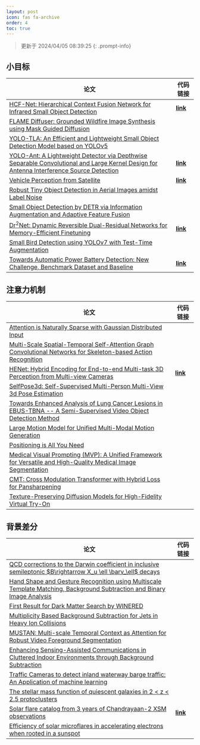 ```yaml
---
layout: post
icon: fas fa-archive
order: 4
toc: true
---
```


> 更新于 2024/04/05 08:39:25
{: .prompt-info}

## 小目标

| 论文 | 代码链接 |
| --- | --- |
| [HCF-Net: Hierarchical Context Fusion Network for Infrared Small Object Detection](http://arxiv.org/abs/2403.10778v1) | [**link**](https://github.com/zhengshuchen/hcfnet) |
| [FLAME Diffuser: Grounded Wildfire Image Synthesis using Mask Guided Diffusion](http://arxiv.org/abs/2403.03463v1) |  |
| [YOLO-TLA: An Efficient and Lightweight Small Object Detection Model based on YOLOv5](http://arxiv.org/abs/2402.14309v1) |  |
| [YOLO-Ant: A Lightweight Detector via Depthwise Separable Convolutional and Large Kernel Design for Antenna Interference Source Detection](http://arxiv.org/abs/2402.12641v1) | [**link**](https://github.com/scnu-rislab/yolo-ant) |
| [Vehicle Perception from Satellite](http://arxiv.org/abs/2402.00703v1) | [**link**](https://github.com/chenxi1510/vehicle-perception-from-satellite-videos) |
| [Robust Tiny Object Detection in Aerial Images amidst Label Noise](http://arxiv.org/abs/2401.08056v1) |  |
| [Small Object Detection by DETR via Information Augmentation and Adaptive Feature Fusion](http://arxiv.org/abs/2401.08017v1) |  |
| [Dr$^2$Net: Dynamic Reversible Dual-Residual Networks for Memory-Efficient Finetuning](http://arxiv.org/abs/2401.04105v2) | [**link**](https://github.com/coolbay/Dr2Net) |
| [Small Bird Detection using YOLOv7 with Test-Time Augmentation](http://arxiv.org/abs/2401.01018v1) |  |
| [Towards Automatic Power Battery Detection: New Challenge, Benchmark Dataset and Baseline](http://arxiv.org/abs/2312.02528v2) | [**link**](https://github.com/xiaoqi-zhao-dlut/x-ray-pbd) |

## 注意力机制

| 论文 | 代码链接 |
| --- | --- |
| [Attention is Naturally Sparse with Gaussian Distributed Input](http://arxiv.org/abs/2404.02690v1) |  |
| [Multi-Scale Spatial-Temporal Self-Attention Graph Convolutional Networks for Skeleton-based Action Recognition](http://arxiv.org/abs/2404.02624v1) |  |
| [HENet: Hybrid Encoding for End-to-end Multi-task 3D Perception from Multi-view Cameras](http://arxiv.org/abs/2404.02517v1) | [**link**](https://github.com/vdigpku/henet) |
| [SelfPose3d: Self-Supervised Multi-Person Multi-View 3d Pose Estimation](http://arxiv.org/abs/2404.02041v1) |  |
| [Towards Enhanced Analysis of Lung Cancer Lesions in EBUS-TBNA -- A Semi-Supervised Video Object Detection Method](http://arxiv.org/abs/2404.01929v1) |  |
| [Large Motion Model for Unified Multi-Modal Motion Generation](http://arxiv.org/abs/2404.01284v1) |  |
| [Positioning is All You Need](http://arxiv.org/abs/2404.01183v2) |  |
| [Medical Visual Prompting (MVP): A Unified Framework for Versatile and High-Quality Medical Image Segmentation](http://arxiv.org/abs/2404.01127v1) |  |
| [CMT: Cross Modulation Transformer with Hybrid Loss for Pansharpening](http://arxiv.org/abs/2404.01121v1) |  |
| [Texture-Preserving Diffusion Models for High-Fidelity Virtual Try-On](http://arxiv.org/abs/2404.01089v1) |  |

## 背景差分

| 论文 | 代码链接 |
| --- | --- |
| [QCD corrections to the Darwin coefficient in inclusive semileptonic $B\rightarrow X_u \ell \barν_\ell$ decays](http://arxiv.org/abs/2402.13805v2) |  |
| [Hand Shape and Gesture Recognition using Multiscale Template Matching, Background Subtraction and Binary Image Analysis](http://arxiv.org/abs/2402.09663v1) |  |
| [First Result for Dark Matter Search by WINERED](http://arxiv.org/abs/2402.07976v1) |  |
| [Multiplicity Based Background Subtraction for Jets in Heavy Ion Collisions](http://arxiv.org/abs/2402.10945v1) |  |
| [MUSTAN: Multi-scale Temporal Context as Attention for Robust Video Foreground Segmentation](http://arxiv.org/abs/2402.00918v1) |  |
| [Enhancing Sensing-Assisted Communications in Cluttered Indoor Environments through Background Subtraction](http://arxiv.org/abs/2401.05763v1) |  |
| [Traffic Cameras to detect inland waterway barge traffic: An Application of machine learning](http://arxiv.org/abs/2401.03070v1) |  |
| [The stellar mass function of quiescent galaxies in 2 < z < 2.5 protoclusters](http://arxiv.org/abs/2312.12380v1) |  |
| [Solar flare catalog from 3 years of Chandrayaan-2 XSM observations](http://arxiv.org/abs/2312.09191v2) | [**link**](https://github.com/devansh-dvj/suryadrishti) |
| [Efficiency of solar microflares in accelerating electrons when rooted in a sunspot](http://arxiv.org/abs/2312.06856v2) |  |
